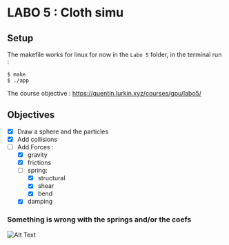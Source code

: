 # LABO 5 : Cloth simu

## Setup

The makefile works for linux for now
in the `Labo 5` folder, in the terminal run :
```
$ make
$ ./app
```

The course objective : https://quentin.lurkin.xyz/courses/gpu/labo5/

## Objectives
- [x] Draw a sphere and the particles
- [X] Add collisions 
- [ ] Add Forces :
    - [x] gravity
    - [x] frictions
    - [ ] spring:
        - [x] structural
        - [x] shear
        - [x] bend
    - [x] damping

### Something is wrong with the springs and/or the coefs  
![Alt Text](output/cloth.gif "cloth simu")

